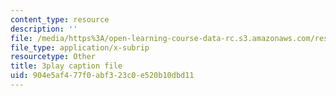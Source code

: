 ```yaml
---
content_type: resource
description: ''
file: /media/https%3A/open-learning-course-data-rc.s3.amazonaws.com/res-15-003-shaping-the-future-of-work-15-662x-spring-2016/904e5af477f0abf323c0e520b10dbd11_CBToKajn2u4.srt
file_type: application/x-subrip
resourcetype: Other
title: 3play caption file
uid: 904e5af4-77f0-abf3-23c0-e520b10dbd11
---
```

